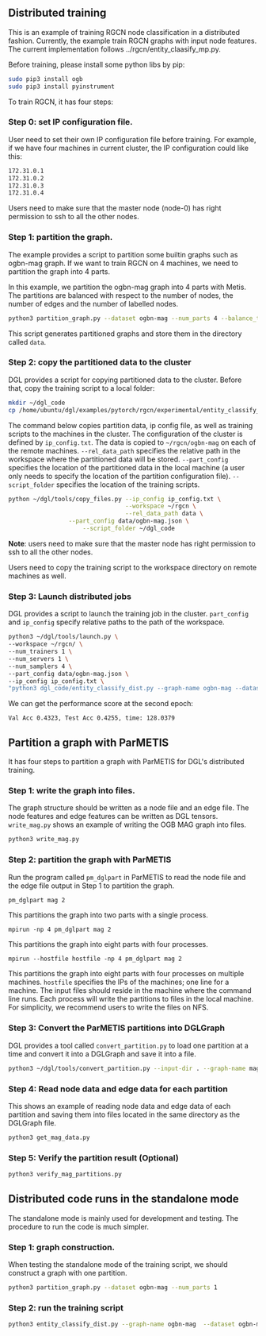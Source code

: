 ## Distributed training

This is an example of training RGCN node classification in a distributed fashion. Currently, the example train RGCN graphs with input node features. The current implementation follows ../rgcn/entity_claasify_mp.py.

Before training, please install some python libs by pip:

```bash
sudo pip3 install ogb
sudo pip3 install pyinstrument
```

To train RGCN, it has four steps:

### Step 0: set IP configuration file.

User need to set their own IP configuration file before training. For example, if we have four machines in current cluster, the IP configuration
could like this:

```bash
172.31.0.1
172.31.0.2
172.31.0.3
172.31.0.4
```

Users need to make sure that the master node (node-0) has right permission to ssh to all the other nodes.

### Step 1: partition the graph.

The example provides a script to partition some builtin graphs such as ogbn-mag graph.
If we want to train RGCN on 4 machines, we need to partition the graph into 4 parts.

In this example, we partition the ogbn-mag graph into 4 parts with Metis. The partitions are balanced with respect to
the number of nodes, the number of edges and the number of labelled nodes.
```bash
python3 partition_graph.py --dataset ogbn-mag --num_parts 4 --balance_train --balance_edges
```

This script generates partitioned graphs and store them in the directory called `data`.

### Step 2: copy the partitioned data to the cluster
DGL provides a script for copying partitioned data to the cluster. Before that, copy the training script to a local folder:


```bash
mkdir ~/dgl_code
cp /home/ubuntu/dgl/examples/pytorch/rgcn/experimental/entity_classify_dist.py ~/dgl_code
```



The command below copies partition data, ip config file, as well as training scripts to the machines in the cluster.
The configuration of the cluster is defined by `ip_config.txt`.
The data is copied to `~/rgcn/ogbn-mag` on each of the remote machines.
`--rel_data_path` specifies the relative path in the workspace where the partitioned data will be stored.
`--part_config` specifies the location of the partitioned data in the local machine (a user only needs to specify
the location of the partition configuration file). `--script_folder` specifies the location of the training scripts.
```bash
python ~/dgl/tools/copy_files.py --ip_config ip_config.txt \
                                 --workspace ~/rgcn \
                                 --rel_data_path data \
				 --part_config data/ogbn-mag.json \
			         --script_folder ~/dgl_code
```

**Note**: users need to make sure that the master node has right permission to ssh to all the other nodes.

Users need to copy the training script to the workspace directory on remote machines as well.

### Step 3: Launch distributed jobs

DGL provides a script to launch the training job in the cluster. `part_config` and `ip_config`
specify relative paths to the path of the workspace.

```bash
python3 ~/dgl/tools/launch.py \
--workspace ~/rgcn/ \
--num_trainers 1 \
--num_servers 1 \
--num_samplers 4 \
--part_config data/ogbn-mag.json \
--ip_config ip_config.txt \
"python3 dgl_code/entity_classify_dist.py --graph-name ogbn-mag --dataset ogbn-mag --fanout='25,25' --batch-size 512  --n-hidden 64 --lr 0.01 --eval-batch-size 16  --low-mem --dropout 0.5 --use-self-loop --n-bases 2 --n-epochs 3 --layer-norm --ip-config ip_config.txt  --num-workers 4 --num-servers 1 --sparse-embedding  --sparse-lr 0.06 --node-feats"
```

We can get the performance score at the second epoch:
```
Val Acc 0.4323, Test Acc 0.4255, time: 128.0379
```

## Partition a graph with ParMETIS

It has four steps to partition a graph with ParMETIS for DGL's distributed training.

### Step 1: write the graph into files.

The graph structure should be written as a node file and an edge file. The node features and edge features
can be written as DGL tensors. `write_mag.py` shows an example of writing the OGB MAG graph into files.

```bash
python3 write_mag.py
```

### Step 2: partition the graph with ParMETIS
Run the program called `pm_dglpart` in ParMETIS to read the node file and the edge file output in Step 1
to partition the graph.

```bash
pm_dglpart mag 2
```
This partitions the graph into two parts with a single process.

```
mpirun -np 4 pm_dglpart mag 2
```
This partitions the graph into eight parts with four processes.

```
mpirun --hostfile hostfile -np 4 pm_dglpart mag 2
```
This partitions the graph into eight parts with four processes on multiple machines.
`hostfile` specifies the IPs of the machines; one line for a machine. The input files
should reside in the machine where the command line runs. Each process will write
the partitions to files in the local machine. For simplicity, we recommend users to
write the files on NFS.

### Step 3: Convert the ParMETIS partitions into DGLGraph

DGL provides a tool called `convert_partition.py` to load one partition at a time and convert it into a DGLGraph
and save it into a file.

```bash
python3 ~/dgl/tools/convert_partition.py --input-dir . --graph-name mag --schema mag.json --num-parts 2 --num-ntypes 4 --num-node-weights 4 --output outputs
```

### Step 4: Read node data and edge data for each partition

This shows an example of reading node data and edge data of each partition and saving them into files located in the same directory as the DGLGraph file.

```bash
python3 get_mag_data.py
```

### Step 5: Verify the partition result (Optional)

```bash
python3 verify_mag_partitions.py 
```

## Distributed code runs in the standalone mode

The standalone mode is mainly used for development and testing. The procedure to run the code is much simpler.

### Step 1: graph construction.
When testing the standalone mode of the training script, we should construct a graph with one partition.
```bash
python3 partition_graph.py --dataset ogbn-mag --num_parts 1
```

### Step 2: run the training script
```bash
python3 entity_classify_dist.py --graph-name ogbn-mag  --dataset ogbn-mag --fanout='25,25' --batch-size 512 --n-hidden 64 --lr 0.01 --eval-batch-size 128 --low-mem --dropout 0.5 --use-self-loop --n-bases 2 --n-epochs 3 --layer-norm --ip-config ip_config.txt --conf-path 'data/ogbn-mag.json' --standalone  --sparse-embedding  --sparse-lr 0.06 --node-feats
```
